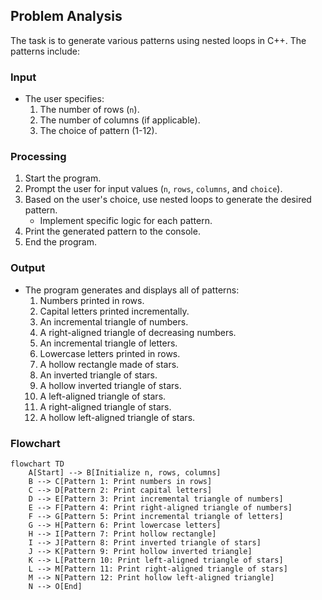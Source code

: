 ## Problem Analysis
The task is to generate various patterns using nested loops in C++. The patterns include:


### Input
- The user specifies:
  1. The number of rows (`n`).
  2. The number of columns (if applicable).
  3. The choice of pattern (1-12).

### Processing
1. Start the program.
2. Prompt the user for input values (`n`, `rows`, `columns`, and `choice`).
3. Based on the user's choice, use nested loops to generate the desired pattern.
   - Implement specific logic for each pattern.
4. Print the generated pattern to the console.
5. End the program.
     

### Output
- The program generates and displays all of patterns:
  1. Numbers printed in rows.
  2. Capital letters printed incrementally.
  3. An incremental triangle of numbers.
  4. A right-aligned triangle of decreasing numbers.
  5. An incremental triangle of letters.
  6. Lowercase letters printed in rows.
  7. A hollow rectangle made of stars.
  8. An inverted triangle of stars.
  9. A hollow inverted triangle of stars.
  10. A left-aligned triangle of stars.
  11. A right-aligned triangle of stars.
  12. A hollow left-aligned triangle of stars.


### Flowchart
```mermaid
flowchart TD
    A[Start] --> B[Initialize n, rows, columns]
    B --> C[Pattern 1: Print numbers in rows]
    C --> D[Pattern 2: Print capital letters]
    D --> E[Pattern 3: Print incremental triangle of numbers]
    E --> F[Pattern 4: Print right-aligned triangle of numbers]
    F --> G[Pattern 5: Print incremental triangle of letters]
    G --> H[Pattern 6: Print lowercase letters]
    H --> I[Pattern 7: Print hollow rectangle]
    I --> J[Pattern 8: Print inverted triangle of stars]
    J --> K[Pattern 9: Print hollow inverted triangle]
    K --> L[Pattern 10: Print left-aligned triangle of stars]
    L --> M[Pattern 11: Print right-aligned triangle of stars]
    M --> N[Pattern 12: Print hollow left-aligned triangle]
    N --> O[End]
